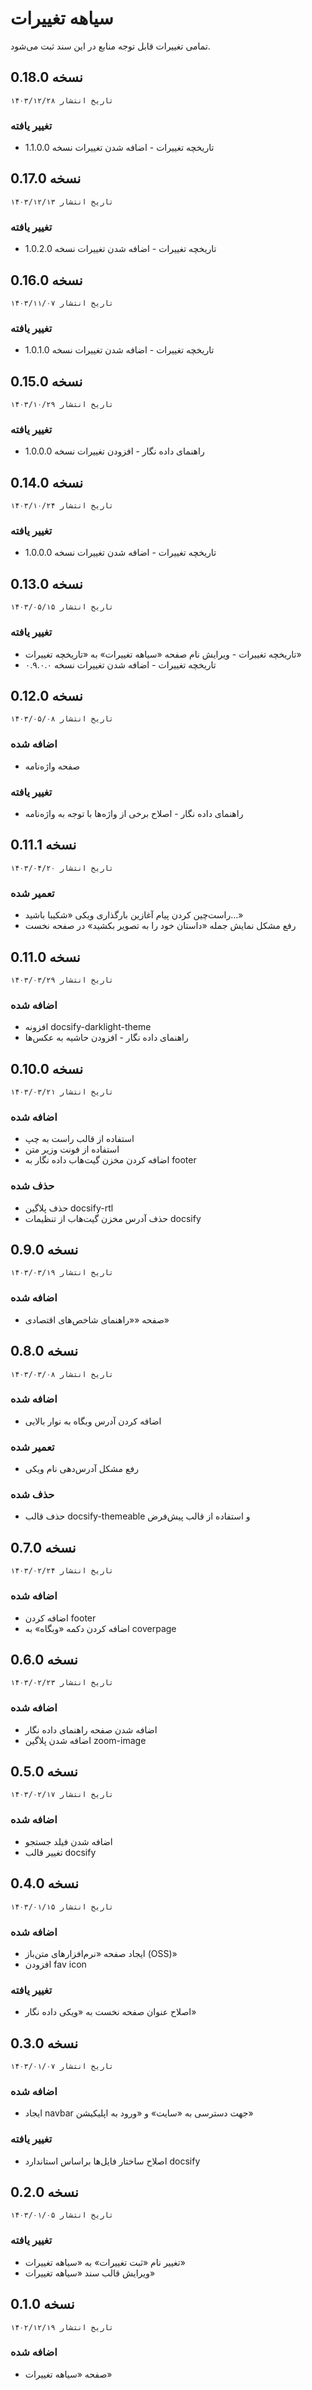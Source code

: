# سیاهه تغییرات
تمامی تغییرات قابل توجه منابع در این سند ثبت می‌شود.

## نسخه 0.18.0
`تاریخ انتشار ۱۴۰۳/۱۲/۲۸`

### تغییر یافته
- تاریخچه تغییرات - اضافه شدن تغییرات نسخه 1.1.0.0

## نسخه 0.17.0
`تاریخ انتشار ۱۴۰۳/۱۲/۱۳`

### تغییر یافته
- تاریخچه تغییرات - اضافه شدن تغییرات نسخه 1.0.2.0

## نسخه 0.16.0
`تاریخ انتشار ۱۴۰۳/۱۱/۰۷`

### تغییر یافته
- تاریخچه تغییرات - اضافه شدن تغییرات نسخه 1.0.1.0

## نسخه 0.15.0
`تاریخ انتشار ۱۴۰۳/۱۰/۲۹`

### تغییر یافته
- راهنمای داده نگار - افزودن تغییرات نسخه 1.0.0.0

## نسخه 0.14.0
`تاریخ انتشار ۱۴۰۳/۱۰/۲۴`

### تغییر یافته
- تاریخچه تغییرات - اضافه شدن تغییرات نسخه 1.0.0.0

## نسخه 0.13.0
`تاریخ انتشار ۱۴۰۳/۰۵/۱۵`

### تغییر یافته
* تاریخچه تغییرات - ویرایش نام صفحه «سیاهه تغییرات» به «تاریخچه تغییرات»
* تاریخچه تغییرات - اضافه شدن تغییرات نسخه ۰.۹.۰.۰

## نسخه 0.12.0
`تاریخ انتشار ۱۴۰۳/۰۵/۰۸`

### اضافه شده
* صفحه واژه‌نامه

### تغییر یافته
* راهنمای داده نگار - اصلاح برخی از واژه‌ها با توجه به واژه‌نامه

## نسخه 0.11.1
`تاریخ انتشار ۱۴۰۳/۰۴/۲۰`

### تعمیر شده
* راست‌چین کردن پیام آغازین بارگذاری ویکی «شکیبا باشید…»
* رفع مشکل نمایش جمله «داستان خود را به تصویر بکشید» در صفحه نخست

## نسخه 0.11.0
`تاریخ انتشار ۱۴۰۳/۰۳/۲۹`

### اضافه شده
* افزونه docsify-darklight-theme
* راهنمای داده نگار - افزودن حاشیه به عکس‌ها

## نسخه 0.10.0
`تاریخ انتشار ۱۴۰۳/۰۳/۲۱`

### اضافه شده
* استفاده از قالب راست به چپ
* استفاده از فونت وزیر متن
* اضافه کردن مخزن گیت‌هاب داده نگار به footer

### حذف شده
* حذف پلاگین docsify-rtl
* حذف آدرس مخزن گیت‌هاب از تنظیمات docsify

## نسخه 0.9.0
`تاریخ انتشار ۱۴۰۳/۰۳/۱۹`

### اضافه شده
* صفحه ««راهنمای شاخص‌های اقتصادی»

## نسخه 0.8.0
`تاریخ انتشار ۱۴۰۳/۰۳/۰۸`

### اضافه شده
* اضافه کردن آدرس وبگاه به نوار بالایی

### تعمیر شده
* رفع مشکل آدرس‌دهی نام ویکی

### حذف شده
* حذف قالب docsify-themeable و استفاده از قالب پیش‌فرض

## نسخه 0.7.0
`تاریخ انتشار ۱۴۰۳/۰۲/۲۴`

### اضافه شده
* اضافه کردن footer
* اضافه کردن دکمه «وبگاه» به coverpage

## نسخه 0.6.0
`تاریخ انتشار ۱۴۰۳/۰۲/۲۳`

### اضافه شده
* اضافه شدن صفحه راهنمای داده نگار
* اضافه شدن پلاگین zoom-image

## نسخه 0.5.0
`تاریخ انتشار ۱۴۰۳/۰۲/۱۷`

### اضافه شده
* اضافه شدن فیلد جستجو
* تغییر قالب docsify

## نسخه 0.4.0
`تاریخ انتشار ۱۴۰۳/۰۱/۱۵`

### اضافه شده
* ایجاد صفحه «نرم‌افزارهای متن‌باز (OSS)»
* افزودن fav icon

### تغییر یافته
* اصلاح عنوان صفحه نخست به «ویکی داده نگار» 

## نسخه 0.3.0
`تاریخ انتشار ۱۴۰۳/۰۱/۰۷`

### اضافه شده
* ایجاد navbar جهت دسترسی به «سایت» و «ورود به اپلیکیشن»

### تغییر یافته
* اصلاح ساختار فایل‌ها براساس استاندارد docsify

## نسخه 0.2.0
`تاریخ انتشار ۱۴۰۳/۰۱/۰۵`

### تغییر یافته
* تغییر نام «ثبت تغییرات» به «سیاهه تغییرات»
* ویرایش قالب سند «سیاهه تغییرات»

## نسخه 0.1.0
`تاریخ انتشار ۱۴۰۲/۱۲/۱۹`

### اضافه شده
* صفحه «سیاهه تغییرات»
